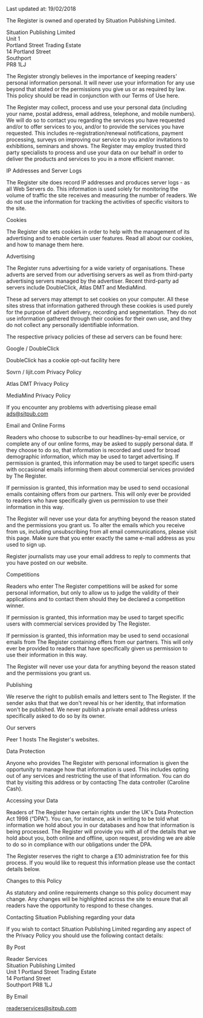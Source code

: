 Last updated at: 19/02/2018

The Register is owned and operated by Situation Publishing Limited.

Situation Publishing Limited  
Unit 1  
Portland Street Trading Estate  
14 Portland Street  
Southport  
PR8 1LJ

The Register strongly believes in the importance of keeping readers' personal information personal. It will never use your information for any use beyond that stated or the permissions you give us or as required by law. This policy should be read in conjunction with our Terms of Use here.

The Register may collect, process and use your personal data (including your name, postal address, email address, telephone, and mobile numbers). We will do so to contact you regarding the services you have requested and/or to offer services to you, and/or to provide the services you have requested. This includes re-registration/renewal notifications, payment processing, surveys on improving our service to you and/or invitations to exhibitions, seminars and shows. The Register may employ trusted third party specialists to process and use your data on our behalf in order to deliver the products and services to you in a more efficient manner.

IP Addresses and Server Logs

The Register site does record IP addresses and produces server logs - as all Web Servers do. This information is used solely for monitoring the volume of traffic the site receives and measuring the number of readers. We do not use the information for tracking the activities of specific visitors to the site.

Cookies

The Register site sets cookies in order to help with the management of its advertising and to enable certain user features. Read all about our cookies, and how to manage them here.

Advertising

The Register runs advertising for a wide variety of organisations. These adverts are served from our advertising servers as well as from third-party advertising servers managed by the advertiser. Recent third-party ad servers include DoubleClick, Atlas DMT and MediaMind.

These ad servers may attempt to set cookies on your computer. All these sites stress that information gathered through these cookies is used purely for the purpose of advert delivery, recording and segmentation. They do not use information gathered through their cookies for their own use, and they do not collect any personally identifiable information.

The respective privacy policies of these ad servers can be found here:

Google / DoubleClick

DoubleClick has a cookie opt-out facility here

Sovrn / lijit.com Privacy Policy

Atlas DMT Privacy Policy

MediaMind Privacy Policy

If you encounter any problems with advertising please email ads@sitpub.com

Email and Online Forms

Readers who choose to subscribe to our headlines-by-email service, or complete any of our online forms, may be asked to supply personal data. If they choose to do so, that information is recorded and used for broad demographic information, which may be used to target advertising. If permission is granted, this information may be used to target specific users with occasional emails informing them about commercial services provided by The Register.

If permission is granted, this information may be used to send occasional emails containing offers from our partners. This will only ever be provided to readers who have specifically given us permission to use their information in this way.

The Register will never use your data for anything beyond the reason stated and the permissions you grant us. To alter the emails which you receive from us, including unsubscribing from all email communications, please visit this page. Make sure that you enter exactly the same e-mail address as you used to sign up.

Register journalists may use your email address to reply to comments that you have posted on our website.

Competitions

Readers who enter The Register competitions will be asked for some personal information, but only to allow us to judge the validity of their applications and to contact them should they be declared a competition winner.

If permission is granted, this information may be used to target specific users with commercial services provided by The Register.

If permission is granted, this information may be used to send occasional emails from The Register containing offers from our partners. This will only ever be provided to readers that have specifically given us permission to use their information in this way.

The Register will never use your data for anything beyond the reason stated and the permissions you grant us.

Publishing

We reserve the right to publish emails and letters sent to The Register. If the sender asks that that we don't reveal his or her identity, that information won't be published. We never publish a private email address unless specifically asked to do so by its owner.

Our servers

Peer 1 hosts The Register's websites.

Data Protection

Anyone who provides The Register with personal information is given the opportunity to manage how that information is used. This includes opting out of any services and restricting the use of that information. You can do that by visiting this address or by contacting The data controller (Caroline Cash).

Accessing your Data

Readers of The Register have certain rights under the UK's Data Protection Act 1998 (“DPA”). You can, for instance, ask in writing to be told what information we hold about you in our databases and how that information is being processed. The Register will provide you with all of the details that we hold about you, both online and offline, upon request, providing we are able to do so in compliance with our obligations under the DPA.

The Register reserves the right to charge a £10 administration fee for this process. If you would like to request this information please use the contact details below.

Changes to this Policy

As statutory and online requirements change so this policy document may change. Any changes will be highlighted across the site to ensure that all readers have the opportunity to respond to these changes.

Contacting Situation Publishing regarding your data

If you wish to contact Situation Publishing Limited regarding any aspect of the Privacy Policy you should use the following contact details:

By Post

Reader Services  
Situation Publishing Limited  
Unit 1 Portland Street Trading Estate  
14 Portland Street  
Southport PR8 1LJ

By Email

readerservices@sitpub.com